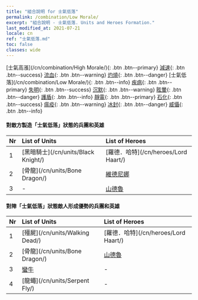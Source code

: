 ```yaml
---
title: "組合說明 for 士氣低落"
permalink: /combination/Low Morale/
excerpt: "組合說明 - 士氣低落. Units and Heroes Formation."
last_modified_at: 2021-07-21
locale: cn
ref: "士氣低落.md"
toc: false
classes: wide
---
```


  [士氣高漲](/cn/combination/High Morale/){: .btn .btn--primary} [減速](/cn/combination/Slow/){: .btn .btn--success} [流血](/cn/combination/Bleeding/){: .btn .btn--warning} [灼燒](/cn/combination/Burning/){: .btn .btn--danger} [士氣低落](/cn/combination/Low Morale/){: .btn .btn--info} [疾病](/cn/combination/Disease/){: .btn .btn--primary} [失明](/cn/combination/Blind/){: .btn .btn--success} [沉默](/cn/combination/Silence/){: .btn .btn--warning} [眩暈](/cn/combination/Stun/){: .btn .btn--danger} [護盾](/cn/combination/Shield/){: .btn .btn--info} [靜電](/cn/combination/Static/){: .btn .btn--primary} [石化](/cn/combination/Petrify/){: .btn .btn--success} [瘟疫](/cn/combination/Plague/){: .btn .btn--warning} [冰封](/cn/combination/Freeze/){: .btn .btn--danger} [威懾](/cn/combination/Deterrence/){: .btn .btn--info} 


#### 對敵方製造「士氣低落」狀態的兵團和英雄

  | Nr |  List of Units  | List of Heroes | 
  |:---|:----------------|:---------------| 
  | 1 | [黑暗騎士](/cn/units/Black Knight/) | [羅德．哈特](/cn/heroes/Lord Haart/) |
  | 2 | [骨龍](/cn/units/Bone Dragon/) | [維德尼娜](/cn/heroes/Vidomina/) |
  | 3 | - | [山德魯](/cn/heroes/Sandro/) |


#### 對陣「士氣低落」狀態敵人形成優勢的兵團和英雄

  | Nr |  List of Units  | List of Heroes | 
  |:---|:----------------|:---------------| 
  | 1 | [殭屍](/cn/units/Walking Dead/) | [羅德．哈特](/cn/heroes/Lord Haart/) |
  | 2 | [骨龍](/cn/units/Bone Dragon/) | [山德魯](/cn/heroes/Sandro/) |
  | 3 | [蠻牛](/cn/units/Gorgon/) | - |
  | 4 | [龍蠅](/cn/units/Serpent Fly/) | - |
